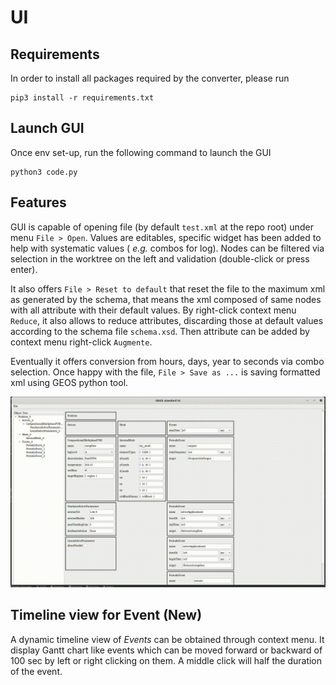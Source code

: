 # UI

## Requirements

In order to install all packages required by the converter, please run

    pip3 install -r requirements.txt

## Launch GUI

Once env set-up, run the following command to launch the GUI

    python3 code.py

## Features

GUI is capable of opening file (by default `test.xml` at the repo root) under menu `File > Open`.
Values are editables, specific widget has been added to help with systematic values ( _e.g._ combos for log).
Nodes can be filtered via selection in the worktree on the left and validation (double-click or press enter).

It also offers `File > Reset to default` that reset the file to the maximum xml as generated by the schema,
that means the xml composed of same nodes with all attribute with their default values. By right-click context
menu `Reduce`, it also allows to reduce attributes, discarding those at default values according to the schema file
`schema.xsd`. Then attribute can be added by context menu right-click `Augmente`.

Eventually it offers conversion from hours, days, year to seconds via combo selection. 
Once happy with the file, `File > Save as ...` is saving formatted xml using GEOS python tool.

![screencast_howto](./docs/howto/screencast_GEOS_UI.gif)


## Timeline view for Event (New)

A dynamic timeline view of _Events_ can be obtained through context menu. It display Gantt chart
like events which can be moved forward or backward of 100 sec by left or right clicking on them.
A middle click will half the duration of the event.